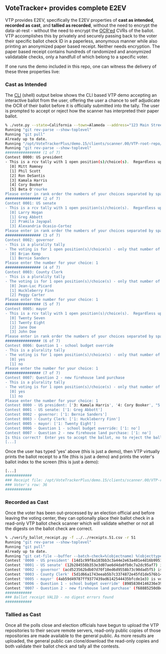 ## VoteTracker+ provides complete E2EV

VTP provides E2EV, specifically the E2EV properties of  __cast as intended__, __recorded as cast__, and __tallied as recorded__, without the need to encrypt the data-at-rest - without the need to encrypt the [OCR'ed](https://en.wikipedia.org/wiki/Optical_character_recognition) CVRs of the ballot.  VTP accomplishes this by privately and securely passing back to the voter their specific ballot check ID in a paperless, anonymous manner while also printing an anonymized paper based receipt.  Neither needs encryption.  The paper based receipt contains hundreds of randomized and anonymized validatable checks, only a handfull of which belong to a specific voter.

If one runs the demo included in this repo, one can witness the delivery of these three properties live:

### Cast as Intended

The [CLI](https://en.wikipedia.org/wiki/Command-line_interface) (shell) output below shows the CLI based VTP demo accepting an interactive ballot from the user, offering the user a chance to self adjudicate the OCR of their ballot before it is officially submitted into the tally.  The user is prompted to accept or reject how the scanner has interpreted their paper ballot.

```bash
% ./vote.py --state=California --town=Alameda --address="123 Main Street"
Running "git rev-parse --show-toplevel"
Running "git pull"
Already up to date.
Running "/opt/VoteTrackerPlus/demo.15/clients/scanner.00/VTP-root-repo/bin/cast_ballot.py -v 3 -s California -t Alameda -a 123 Main Street"
Running "git rev-parse --show-toplevel"
################ (1 of 7)
Contest 0000: US president
- This is a rcv tally with 1 open position(s)/choice(s).  Regardless up to 6 selections can be rank choosen.
  [0] Mitt Romney
  [1] Phil Scott
  [2] Ron DeSantis
  [3] Kamala Harris
  [4] Cory Booker
  [5] Beta O'rourke
Please enter in rank order the numbers of your choices separated by spaces: 3 4 5
################ (2 of 7)
Contest 0001: US senate
- This is a rcv tally with 1 open position(s)/choice(s).  Regardless up to 4 selections can be rank choosen.
  [0] Larry Hogan
  [1] Greg Abbott
  [2] Pramila Jayapal
  [3] Alexandria Ocasio-Cortez
Please enter in rank order the numbers of your choices separated by spaces: 1
################ (3 of 7)
Contest 0002: governor
- This is a plurality tally
- The voting is for 1 open position(s)/choice(s) - only that number of selections can be choosen.
  [0] Brian Kemp
  [1] Bernie Sanders
Please enter the number for your choice: 1
################ (4 of 7)
Contest 0003: County Clerk
- This is a plurality tally
- The voting is for 1 open position(s)/choice(s) - only that number of selections can be choosen.
  [0] Jean-Luc Picard
  [1] Huckleberry Finn
  [2] Peggy Carter
Please enter the number for your choice: 1
################ (5 of 7)
Contest 0005: mayor
- This is a rcv tally with 1 open position(s)/choice(s).  Regardless up to 4 selections can be rank choosen.
  [0] Twenty Seven
  [1] Twenty Eight
  [2] Jane Doe
  [3] John Doe
Please enter in rank order the numbers of your choices separated by spaces: 1
################ (6 of 7)
Contest 0006: Question 1 - school budget override
- This is a plurality tally
- The voting is for 1 open position(s)/choice(s) - only that number of selections can be choosen.
  [0] yes
  [1] no
Please enter the number for your choice: 1
################ (7 of 7)
Contest 0007: Question 2 - new firehouse land purchase
- This is a plurality tally
- The voting is for 1 open position(s)/choice(s) - only that number of selections can be choosen.
  [0] yes
  [1] no
Please enter the number for your choice: 1
Contest 0000 - US president: ['3: Kamala Harris', '4: Cory Booker', "5: Beta O'rourke"]
Contest 0001 - US senate: ['1: Greg Abbott']
Contest 0002 - governor: ['1: Bernie Sanders']
Contest 0003 - County Clerk: ['1: Huckleberry Finn']
Contest 0005 - mayor: ['1: Twenty Eight']
Contest 0006 - Question 1 - school budget override: ['1: no']
Contest 0007 - Question 2 - new firehouse land purchase: ['1: no']
Is this correct?  Enter yes to accept the ballot, no to reject the ballot: yes
[...]
```

Once the user has typed 'yes' above (this is just a demo), then VTP virtually prints the ballot receipt to a file (this is just a demo) and prints the voter's ballot index to the screen (this is just a demo):

```bash
[...]
############
### Receipt file: /opt/VoteTrackerPlus/demo.15/clients/scanner.00/VTP-root-repo/ElectionData/GGOs/states/California/GGOs/towns/Alameda/CVRs/receipt.csv
### Voter's row: 36
############

```

### Recorded as Cast

Once the voter has been out-processed by an election official and before leaving the voting center, they can optionally place their ballot check in a read-only VTP ballot check scanner which will validate whether or not all the digests on the ballot check are correct.

```bash
% ./verify_ballot_receipt.py -f ../../receipts.51.csv -r 51
Running "git rev-parse --show-toplevel"
Running "git pull"
Already up to date.
Running "git cat-file --buffer --batch-check=%(objectname) %(objecttype)"
Contest '0000 - US president' (14d1c99f8a103bb3c3a44e2e63a401e4d16b9951) is vote 474 out of 487 votes
Contest '0001 - US senate' (12b284558b353e3d07ae6d4da0fb0c7a2dc95af7) is vote 218 out of 488 votes
Contest '0002 - governor' (acd523562bdb07d70f10ed6d9558b73c90dad5f5) is vote 228 out of 489 votes
Contest '0003 - County Clerk' (5d1d66a1743eeab5b7c3374872e45fd1de576b14) is vote 278 out of 489 votes
Contest '0005 - mayor' (4ab59d49787ff9377439ad6142544435bfcde1e3) is vote 229 out of 489 votes
Contest '0006 - Question 1 - school budget override' (89858304146236e3959b4942dfd0adc0194750fc) is vote 195 out of 489 votes
Contest '0007 - Question 2 - new firehouse land purchase' (f68885250d8ec2f31e3346c6098bd8ae470676e0) is vote 314 out of 488 votes
############
### Ballot receipt VALID - no digest errors found
############
```

### Tallied as Cast

Once all the polls close and election officials have begun to upload the VTP repositories to their secure remote servers, read-only public copies of those repositories are made available to the general public.  As more results are uploaded, the general public can clone/download the read-only copies and both validate their ballot check and tally all the contests.

